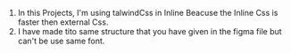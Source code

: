 1. In this Projects, I'm using talwindCss in Inline Beacuse the Inline Css is faster then external Css.
2. I  have made tito same structure that you have given in the figma file but can't be use same font.
